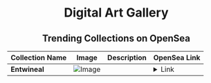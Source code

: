 <div align="center">

# Digital Art Gallery

## Trending Collections on OpenSea

| Collection Name                       | Image                                                                                     | Description                       | OpenSea Link                                                                                          |
|---------------------------------------|-------------------------------------------------------------------------------------------|-----------------------------------|--------------------------------------------------------------------------------------------------------|
| **Entwineal** | ![Image](https://i.seadn.io/s/raw/files/0cd3fa7db2efb98bd2fcc4b05d71f129.webp?w=500&auto=format?w=200&auto=format) |  | <details><summary>Link</summary>[Entwineal](https://opensea.io/collection/entwineal)</details> |

</div>